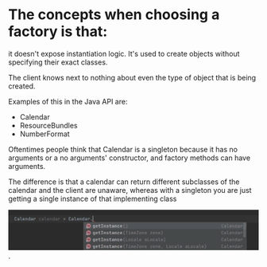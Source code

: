 # The concepts when choosing a factory is that:

it doesn't expose instantiation logic.
It's used to create objects without specifying their exact classes.

The client knows next to nothing about even the type of object that is being created.

Examples of this in the Java API are:

* Calendar
* ResourceBundles
* NumberFormat

Oftentimes people think that Calendar is a singleton because it has no arguments or a no arguments' constructor,
and factory methods can have arguments.

The difference is that a calendar can return different subclasses of the calendar and the client are unaware,
whereas with a singleton you are just getting a single instance of that implementing class

![img.png](img.png).
